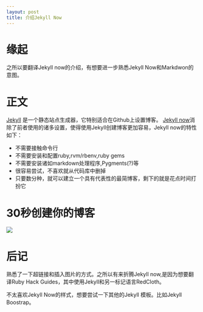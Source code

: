 ```yaml
---
layout: post
title: 介绍Jekyll Now
---
```


缘起
======
之所以要翻译Jekyll now的介绍，有想要进一步熟悉Jekyll Now和Markdwon的意图。

正文
======
[Jekyll](https://github.com/jekyll/jekyll) 是一个静态站点生成器，它特别适合在Github上设置博客。
[Jekyll now](https://github.com/barryclark/jekyll-now)消除了前者使用的诸多设置，使得使用Jekyll创建博客更加容易，Jekyll now的特性如下：

- 不需要接触命令行
- 不需要安装和配置ruby,rvm/rbenv,ruby gems
- 不需要安装诸如markdown处理程序,Pygments(?)等
- 很容易尝试，不喜欢就从代码库中删掉
- 只要数分种，就可以建立一个具有代表性的最简博客，剩下的就是花点时间打扮它

30秒创建你的博客
======
![](../images/step1.gif)

后记
======
熟悉了一下超链接和插入图片的方式。之所以有来折腾Jekyll now,是因为想要翻译Ruby Hack Guides，其中使用Jekyll和另一标记语言RedCloth。

不太喜欢Jekyll Now的样式，想要尝试一下其他的Jekyll 模板。比如Jekyll Boostrap。
